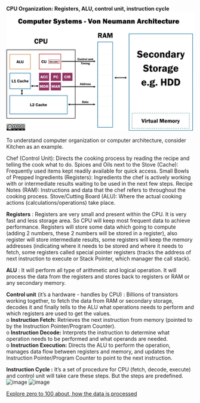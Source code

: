 **CPU Organization: Registers, ALU, control unit, instruction cycle**
![img_6.png](img_6.png)

To understand computer organization or computer architecture, consider Kitchen as an example.

Chef (Control Unit): Directs the cooking process by reading the recipe and telling the cook what to do.
Spices and Oils next to the Stove (Cache): Frequently used items kept readily available for quick access.
Small Bowls of Prepped Ingredients (Registers): Ingredients the chef is actively working with or intermediate results waiting to be used in the next few steps.
Recipe Notes (RAM): Instructions and data that the chef refers to throughout the cooking process.
Stove/Cutting Board (ALU): Where the actual cooking actions (calculations/operations) take place.

**Registers** : Registers are very small and present within the CPU. It is very fast and less storage area. So CPU will keep most frequent data to achieve performance.
Registers will store some data which going to compute (adding 2 numbers, these 2 numbers will be stored in a register), also register will store intermediate results, some registers will keep the memory addresses (indicating where it needs to be stored and where it needs to fetch, some registers called special pointer registers (tracks the address of next instruction to execute or Stack Pointer, which manager the call stack).

**ALU** : It will perform all type of arithmetic and logical operation. It will process the data from the registers and stores back to registers or RAM or any secondary memory.

**Control unit** (it’s a hardware - handles by CPU) : Billions of transistors working together, to fetch the data from RAM or secondary storage, decodes it and finally tells to the ALU what operations needs to perform and which registers are used to get the values.<br>
o	**Instruction Fetch:** Retrieves the next instruction from memory (pointed to by the Instruction Pointer/Program Counter).<br>
o	**Instruction Decode:** Interprets the instruction to determine what operation needs to be performed and what operands are needed.<br>
o	**Instruction Execution:** Directs the ALU to perform the operation, manages data flow between registers and memory, and updates the Instruction Pointer/Program Counter to point to the next instruction.<br>

**Instruction Cycle :** It’s a set of procedure for CPU (fetch, decode, execute) and control unit will take care these steps. But the steps are predefined.
![image](https://github.com/user-attachments/assets/5436d8df-62a2-443b-a818-29c40992ef39)
![image](https://github.com/user-attachments/assets/76b2310b-8662-462a-94b1-97e866a7b92f)


[Explore zero to 100 about, how the data is processed](0to100_how_data_executed.md)
